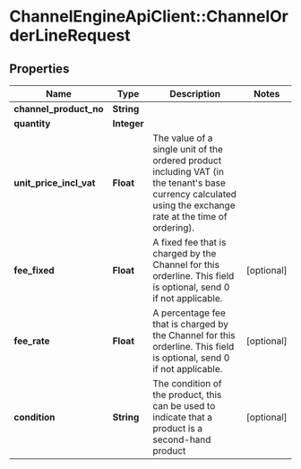 # ChannelEngineApiClient::ChannelOrderLineRequest

## Properties
Name | Type | Description | Notes
------------ | ------------- | ------------- | -------------
**channel_product_no** | **String** |  | 
**quantity** | **Integer** |  | 
**unit_price_incl_vat** | **Float** | The value of a single unit of the ordered product including VAT  (in the tenant&#39;s base currency calculated using the exchange rate at the time of ordering). | 
**fee_fixed** | **Float** | A fixed fee that is charged by the Channel for this orderline.  This field is optional, send 0 if not applicable. | [optional] 
**fee_rate** | **Float** | A percentage fee that is charged by the Channel for this orderline.  This field is optional, send 0 if not applicable. | [optional] 
**condition** | **String** | The condition of the product, this can be used to indicate that a product is a second-hand product | [optional] 



